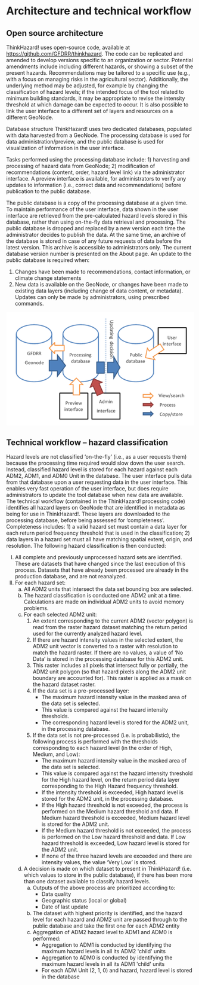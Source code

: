 # Architecture and technical workflow
## Open source architecture

ThinkHazard! uses open-source code, available at https://github.com/GFDRR/thinkhazard. The code can be replicated and amended to develop versions specific to an organization or sector. Potential amendments include including different hazards, or showing a subset of the present hazards. Recommendations may be tailored to a specific use (e.g., with a focus on managing risks in the agricultural sector). Additionally, the underlying method may be adjusted, for example by changing the classification of hazard levels; if the intended focus of the tool related to minimum building standards, it may be appropriate to revise the intensity threshold at which damage can be expected to occur. It is also possible to link the user interface to a different set of layers and resources on a different GeoNode.

Database structure
ThinkHazard! uses two dedicated databases, populated with data harvested from a GeoNode. The processing database is used for data administration/preview, and the public database is used for visualization of information in the user interface.

Tasks performed using the processing database include: 1) harvesting and processing of hazard data from GeoNode; 2) modification of recommendations (content, order, hazard level link) via the administrator interface. A preview interface is available, for administrators to verify any updates to information (i.e., correct data and recommendations) before publication to the public database.

The public database is a copy of the processing database at a given time. To maintain performance of the user interface, data shown in the user interface are retrieved from the pre-calculated hazard levels stored in this database, rather than using on-the-fly data retrieval
and processing. The public database is dropped and replaced by a new version each time the administrator decides to publish the data. At the same time, an archive of the database is stored in case of any future requests of data before the latest version. This archive is accessible to administrators only. The current database version number is presented on the About page. An update to the public database is required when:
1. Changes have been made to recommendations, contact information, or climate change statements
2. New data is available on the GeoNode, or changes have been made to existing data layers (including change of data content, or metadata).
Updates can only be made by administrators, using prescribed commands.

<div class="c-box-image">
  <img src="images/posts/workflow/workflow.png" alt="General architecture of the tool and back office workflow"/>
</div>  
 
 
##	Technical workflow – hazard classification
Hazard levels are not classified ‘on-the-fly’ (i.e., as a user requests them) because the processing time required would slow down the user search. Instead, classified hazard level is stored for each hazard against each ADM2, ADM1, and ADM0 Unit in the database. The user interface pulls data from that database upon a user requesting data in the user interface. This enables very fast operation of the user interface, but does require administrators to update the tool database when new data are available.
The technical workflow (contained in the ThinkHazard! processing code) identifies all hazard layers on GeoNode that are identified in metadata as being for use in ThinkHazard!. These layers are downloaded to the processing database, before being assessed for ‘completeness’. Completeness includes: 1) a valid hazard set must contain a data layer for each return period frequency threshold that is used in the classification; 2) data layers in a hazard set must all have matching spatial extent, origin, and resolution. The following hazard classification is then conducted:

<ol type="I">
    <li>All complete and previously unprocessed hazard sets are identified. These are datasets that have changed since the last execution of this process. Datasets that have already been processed are already in the production database, and are not reanalyzed.
    <li>For each hazard set:
    <ol type="a"><li>All ADM2 units that intersect the data set bounding box are selected.
        <li>The hazard classification is conducted one ADM2 unit at a time. Calculations are made on individual ADM2 units to avoid memory problems.
        <li>For each selected ADM2 unit:
        <ol type="1"><li>An extent corresponding to the current ADM2 (vector polygon) is read from the raster hazard dataset matching the return period used for the currently analyzed hazard level. 
            <li>If there are hazard intensity values in the selected extent, the ADM2 unit vector is converted to a raster with resolution to match the hazard raster. If there are no values, a value of ‘No Data’ is stored in the processing database for this ADM2 unit.
            <li>This raster includes all pixels that intersect fully or partially, the ADM2 unit polygon (so that hazard pixels along the ADM2 unit boundary are accounted for). This raster is applied as a mask on the hazard dataset raster.
            <li>If the data set is a pre-processed layer:
            <ul><li>The maximum hazard intensity value in the masked area of the data set is selected.
                <li>This value is compared against the hazard intensity thresholds.
                <li>The corresponding hazard level is stored for the ADM2 unit, in the processing database.</ul>
            <li>If the data set is not pre-processed (i.e. is probabilistic), the following process is performed with the thresholds corresponding to each hazard level (in the order of High, Medium, and Low):
            <ul><li>The maximum hazard intensity value in the masked area of the data set is selected.
                <li>This value is compared against the hazard intensity threshold for the High hazard level, on the return period data layer corresponding to the High Hazard frequency threshold.
                <li>If the intensity threshold is exceeded, High hazard level is stored for the ADM2 unit, in the processing database. 
                <li>If the High hazard threshold is not exceeded, the process is performed on the Medium hazard threshold and data. If Medium hazard threshold is exceeded, Medium hazard level is stored for the ADM2 unit.
                <li>If the Medium hazard threshold is not exceeded, the process is performed on the Low hazard threshold and data. If Low hazard threshold is exceeded, Low hazard level is stored for the ADM2 unit.
                <li>If none of the three hazard levels are exceeded and there are intensity values, the value ‘Very Low’ is stored.</ol>
            <li> A decision is made on which dataset to present in ThinkHazard! (i.e. which values to store in the public database), if there has been more than one dataset available to classify hazard levels. 
                <ol type="a"><li>Outputs of the above process are prioritized according to:
                    <ul><li>Data quality
                        <li>Geographic status (local or global)
                        <li>Date of last update</ul>
                    <li>The dataset with highest priority is identified, and the hazard level for each hazard and ADM2 unit are passed through to the public database and take the first one for each ADM2 entity
                    <li>Aggregation of ADM2 hazard level to ADM1 and ADM0 is performed:
                    <ul><li>Aggregation to ADM1 is conducted by identifying the maximum hazard levels in all its ADM2 'child' units
                        <li>Aggregation to ADM0 is conducted by identifying the maximum hazard levels in all its ADM1 'child' units 
                        <li>For each ADM Unit (2, 1, 0) and hazard, hazard level is stored in the database</ul></ol></ol></ol>
